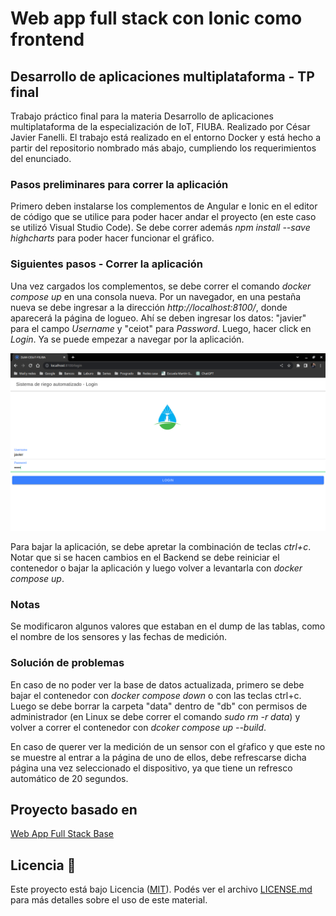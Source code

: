 Web app full stack con Ionic como frontend
==========================================
## Desarrollo de aplicaciones multiplataforma - TP final
Trabajo práctico final para la materia Desarrollo de aplicaciones multiplataforma de la especialización de IoT, FIUBA. Realizado por César Javier Fanelli.
El trabajo está realizado en el entorno Docker y está hecho a partir del repositorio nombrado más abajo, cumpliendo los requerimientos del enunciado.

### Pasos preliminares para correr la aplicación
Primero deben instalarse los complementos de Angular e Ionic en el editor de código que se utilice para poder hacer andar el proyecto (en este caso se utilizó Visual Studio Code). Se debe correr además *npm install --save highcharts* para poder hacer funcionar el gráfico.

### Siguientes pasos - Correr la aplicación
Una vez cargados los complementos, se debe correr el comando *docker compose up* en una consola nueva. Por un navegador, en una pestaña nueva se debe ingresar a la dirección *http://localhost:8100/*, donde aparecerá la página de logueo. Ahí se deben ingresar los datos: "javier" para el campo *Username* y "ceiot" para *Password*. Luego, hacer click en *Login*. Ya se puede empezar a navegar por la aplicación.

![Alt text](src/frontend/dam/src/assets/img/login-page.png?raw=true "Página de Login")

Para bajar la aplicación, se debe apretar la combinación de teclas *ctrl+c*. Notar que si se hacen cambios en el Backend se debe reiniciar el contenedor o bajar la aplicación y luego volver a levantarla con *docker compose up*.

### Notas
Se modificaron algunos valores que estaban en el dump de las tablas, como el nombre de los sensores y las fechas de medición.

### Solución de problemas
En caso de no poder ver la base de datos actualizada, primero se debe bajar el contenedor con *docker compose down* o con las teclas ctrl+c. Luego se debe borrar la carpeta "data" dentro de "db" con permisos de administrador (en Linux se debe correr el comando *sudo rm -r data*) y volver a correr el contenedor con *dcoker compose up --build*.

En caso de querer ver la medición de un sensor con el gŕafico y que este no se muestre al entrar a la página de uno de ellos, debe refrescarse dicha página una vez seleccionado el dispositivo, ya que tiene un refresco automático de 20 segundos.

## Proyecto basado en

[Web App Full Stack Base](https://github.com/PedroRosito/dam-docker)

## Licencia 📄

Este proyecto está bajo Licencia ([MIT](https://choosealicense.com/licenses/mit/)). Podés ver el archivo [LICENSE.md](LICENSE.md) para más detalles sobre el uso de este material.
